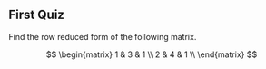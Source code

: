 ## First Quiz

Find the row reduced form of the following matrix.

$$
\begin{matrix} 1 & 3 & 1 \\
2 & 4 & 1 \\
\end{matrix}
$$
